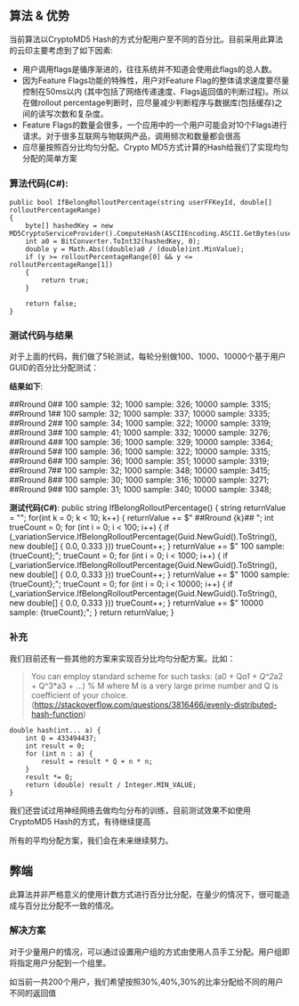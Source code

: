 ## 算法 & 优势
当前算法以CryptoMD5 Hash的方式分配用户至不同的百分比。目前采用此算法的云印主要考虑到了如下因素:

- 用户调用flags是循序渐进的，往往系统并不知道会使用此flags的总人数。
- 因为Feature Flags功能的特殊性，用户对Feature Flag的整体请求速度要尽量控制在50ms以内 (其中包括了网络传递速度、Flags返回值的判断过程)。所以在做rollout percentage判断时，应尽量减少判断程序与数据库(包括缓存)之间的读写次数和复杂度。
- Feature Flags的数量会很多，一个应用中的一个用户可能会对10个Flags进行请求。对于很多互联网与物联网产品，调用频次和数量都会很高
- 应尽量按照百分比均匀分配。Crypto MD5方式计算的Hash给我们了实现均匀分配的简单方案


### 算法代码(C#):

    public bool IfBelongRolloutPercentage(string userFFKeyId, double[] rolloutPercentageRange)
    {
        byte[] hashedKey = new MD5CryptoServiceProvider().ComputeHash(ASCIIEncoding.ASCII.GetBytes(userFFKeyId));
        int a0 = BitConverter.ToInt32(hashedKey, 0);
        double y = Math.Abs((double)a0 / (double)int.MinValue);
        if (y >= rolloutPercentageRange[0] && y <= rolloutPercentageRange[1])
        {
            return true;
        }

        return false;
    }


### 测试代码与结果

对于上面的代码，我们做了5轮测试，每轮分别做100、1000、10000个基于用户GUID的百分比分配测试：


**结果如下**: 

##Rround 0##  100 sample: 32; 1000 sample: 326; 10000 sample: 3315;   
##Rround 1##  100 sample: 32; 1000 sample: 337; 10000 sample: 3335;   
##Rround 2##  100 sample: 34; 1000 sample: 322; 10000 sample: 3319;   
##Rround 3##  100 sample: 41; 1000 sample: 332; 10000 sample: 3276;   
##Rround 4##  100 sample: 36; 1000 sample: 329; 10000 sample: 3364;   
##Rround 5##  100 sample: 36; 1000 sample: 322; 10000 sample: 3315;   
##Rround 6##  100 sample: 36; 1000 sample: 351; 10000 sample: 3319;   
##Rround 7##  100 sample: 32; 1000 sample: 348; 10000 sample: 3415;   
##Rround 8##  100 sample: 30; 1000 sample: 316; 10000 sample: 3271;   
##Rround 9##  100 sample: 31; 1000 sample: 340; 10000 sample: 3348;

**测试代码(C#)**:
    public string IfBelongRolloutPercentage()
    {
        string returnValue = "";
        for(int k = 0; k < 10; k++)
        {
            returnValue += $"   ##Rround {k}## ";
            int trueCount = 0;
            for (int i = 0; i < 100; i++)
            {
                if (_variationService.IfBelongRolloutPercentage(Guid.NewGuid().ToString(), new double[] { 0.0, 0.333 }))
                    trueCount++;
            }
            returnValue += $" 100 sample: {trueCount};";
            trueCount = 0;
            for (int i = 0; i < 1000; i++)
            {
                if (_variationService.IfBelongRolloutPercentage(Guid.NewGuid().ToString(), new double[] { 0.0, 0.333 }))
                    trueCount++;
            }
            returnValue += $" 1000 sample: {trueCount};";
            trueCount = 0;
            for (int i = 0; i < 10000; i++)
            {
                if (_variationService.IfBelongRolloutPercentage(Guid.NewGuid().ToString(), new double[] { 0.0, 0.333 }))
                    trueCount++;
            }
            returnValue += $" 10000 sample: {trueCount};";
        }
        return returnValue;
    }

### 补充
我们目前还有一些其他的方案来实现百分比均匀分配方案。比如：

> You can employ standard scheme for such tasks: (a0 + Q*a1 + Q^2*a2 + Q^3*a3 + ...) % M where M is a very large prime number and Q is coefficient of your choice. (https://stackoverflow.com/questions/3816466/evenly-distributed-hash-function)

    double hash(int... a) {
        int Q = 433494437;
        int result = 0;
        for (int n : a) {
            result = result * Q + n * n;
        }
        result *= Q;
        return (double) result / Integer.MIN_VALUE;
    }

我们还尝试过用神经网络去做均匀分布的训练，目前测试效果不如使用CryptoMD5 Hash的方式，有待继续提高

所有的平均分配方案，我们会在未来继续努力。



## 弊端
此算法并非严格意义的使用计数方式进行百分比分配，在量少的情况下，很可能造成与百分比分配不一致的情况。

### 解决方案

对于少量用户的情况，可以通过设置用户组的方式由使用人员手工分配。用户组即将指定用户分配到一个组里。

如当前一共200个用户，我们希望按照30%,40%,30%的比率分配给不同的用户不同的返回值